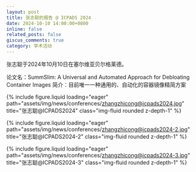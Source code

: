 ```yaml
---
layout: post
title: 张志聪的报告 @ ICPADS 2024
date: 2024-10-10 14:00:00+0800
inline: false
related_posts: false
giscus_comments: true
category: 学术活动
---
```


张志聪于2024年10月10日在塞尔维亚贝尔格莱德。

论文名：SummSlim: A Universal and Automated Approach for Debloating Container Images
简介：目前唯一一种通用的、自动化的容器镜像精简方案

{% include figure.liquid loading="eager" path="assets/img/news/conferences/zhangzhicong@icpads2024.jpg" title="张志聪@ICPADS2024" class="img-fluid rounded z-depth-1" %}

{% include figure.liquid loading="eager" path="assets/img/news/conferences/zhangzhicong@icpads2024-2.jpg" title="张志聪@ICPADS2024-2" class="img-fluid rounded z-depth-1" %}

{% include figure.liquid loading="eager" path="assets/img/news/conferences/zhangzhicong@icpads2024-3.jpg" title="张志聪@ICPADS2024-3" class="img-fluid rounded z-depth-1" %}
